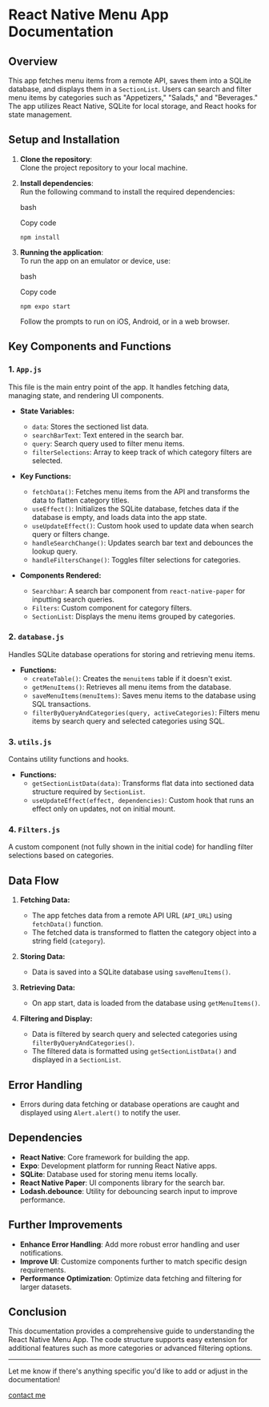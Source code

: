 # React Native Menu App Documentation

## Overview

This app fetches menu items from a remote API, saves them into a SQLite database, and displays them in a `SectionList`. Users can search and filter menu items by categories such as "Appetizers," "Salads," and "Beverages." The app utilizes React Native, SQLite for local storage, and React hooks for state management.

## Setup and Installation

1.  **Clone the repository**:  
    Clone the project repository to your local machine.
2.  **Install dependencies**:  
    Run the following command to install the required dependencies:

    bash

    Copy code

    `npm install`

3.  **Running the application**:  
    To run the app on an emulator or device, use:

    bash

    Copy code

    `npm expo start`

    Follow the prompts to run on iOS, Android, or in a web browser.

## Key Components and Functions

### 1. **`App.js`**

This file is the main entry point of the app. It handles fetching data, managing state, and rendering UI components.

- **State Variables:**

  - `data`: Stores the sectioned list data.
  - `searchBarText`: Text entered in the search bar.
  - `query`: Search query used to filter menu items.
  - `filterSelections`: Array to keep track of which category filters are selected.

- **Key Functions:**

  - `fetchData()`: Fetches menu items from the API and transforms the data to flatten category titles.
  - `useEffect()`: Initializes the SQLite database, fetches data if the database is empty, and loads data into the app state.
  - `useUpdateEffect()`: Custom hook used to update data when search query or filters change.
  - `handleSearchChange()`: Updates search bar text and debounces the lookup query.
  - `handleFiltersChange()`: Toggles filter selections for categories.

- **Components Rendered:**

  - `Searchbar`: A search bar component from `react-native-paper` for inputting search queries.
  - `Filters`: Custom component for category filters.
  - `SectionList`: Displays the menu items grouped by categories.

### 2. **`database.js`**

Handles SQLite database operations for storing and retrieving menu items.

- **Functions:**
  - `createTable()`: Creates the `menuitems` table if it doesn't exist.
  - `getMenuItems()`: Retrieves all menu items from the database.
  - `saveMenuItems(menuItems)`: Saves menu items to the database using SQL transactions.
  - `filterByQueryAndCategories(query, activeCategories)`: Filters menu items by search query and selected categories using SQL.

### 3. **`utils.js`**

Contains utility functions and hooks.

- **Functions:**
  - `getSectionListData(data)`: Transforms flat data into sectioned data structure required by `SectionList`.
  - `useUpdateEffect(effect, dependencies)`: Custom hook that runs an effect only on updates, not on initial mount.

### 4. **`Filters.js`**

A custom component (not fully shown in the initial code) for handling filter selections based on categories.

## Data Flow

1.  **Fetching Data:**

    - The app fetches data from a remote API URL (`API_URL`) using `fetchData()` function.
    - The fetched data is transformed to flatten the category object into a string field (`category`).

2.  **Storing Data:**

    - Data is saved into a SQLite database using `saveMenuItems()`.

3.  **Retrieving Data:**

    - On app start, data is loaded from the database using `getMenuItems()`.

4.  **Filtering and Display:**

    - Data is filtered by search query and selected categories using `filterByQueryAndCategories()`.
    - The filtered data is formatted using `getSectionListData()` and displayed in a `SectionList`.

## Error Handling

- Errors during data fetching or database operations are caught and displayed using `Alert.alert()` to notify the user.

## Dependencies

- **React Native**: Core framework for building the app.
- **Expo**: Development platform for running React Native apps.
- **SQLite**: Database used for storing menu items locally.
- **React Native Paper**: UI components library for the search bar.
- **Lodash.debounce**: Utility for debouncing search input to improve performance.

## Further Improvements

- **Enhance Error Handling**: Add more robust error handling and user notifications.
- **Improve UI**: Customize components further to match specific design requirements.
- **Performance Optimization**: Optimize data fetching and filtering for larger datasets.

## Conclusion

This documentation provides a comprehensive guide to understanding the React Native Menu App. The code structure supports easy extension for additional features such as more categories or advanced filtering options.

---

Let me know if there's anything specific you'd like to add or adjust in the documentation!

[contact me](mailto:kymrhys@gmail.com)
